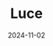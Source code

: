 ---
title: Luce
fulltitle: Luce
date: 2024-11-02
tags:
- 2024
characters:
- tzipora
categories:
- commissions & fan art
keywords:
- 2024
rgb: 224, 155, 66
url: /stories/luce/
image: /images/fullres/luce.jpg
caption: Can you imagine how much she'd love this fucking thing?
---